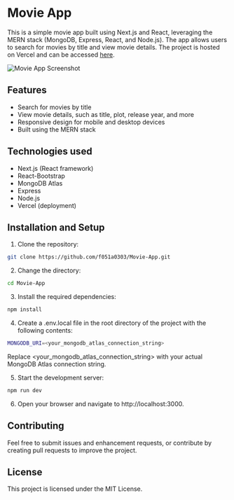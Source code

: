 # Movie App

This is a simple movie app built using Next.js and React, leveraging the MERN stack (MongoDB, Express, React, and Node.js). The app allows users to search for movies by title and view movie details. The project is hosted on Vercel and can be accessed [here](https://movie-app-rho-ruddy.vercel.app/about).

![Movie App Screenshot](https://raw.githubusercontent.com/f051a0303/Movie-App/main/public/movie-app.png)

## Features

- Search for movies by title
- View movie details, such as title, plot, release year, and more
- Responsive design for mobile and desktop devices
- Built using the MERN stack

## Technologies used

- Next.js (React framework)
- React-Bootstrap
- MongoDB Atlas
- Express
- Node.js
- Vercel (deployment)

## Installation and Setup

1. Clone the repository:

```bash
git clone https://github.com/f051a0303/Movie-App.git
```
2. Change the directory:
```bash
cd Movie-App
```
3. Install the required dependencies:
```bash
npm install
```
4. Create a .env.local file in the root directory of the project with the following contents:
```bash
MONGODB_URI=<your_mongodb_atlas_connection_string>
```
Replace <your_mongodb_atlas_connection_string> with your actual MongoDB Atlas connection string.

5. Start the development server:
```bash
npm run dev
```
6. Open your browser and navigate to http://localhost:3000.

## Contributing
Feel free to submit issues and enhancement requests, or contribute by creating pull requests to improve the project.

## License
This project is licensed under the MIT License.














